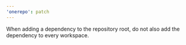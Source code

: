 ```yaml
---
'onerepo': patch
---
```


When adding a dependency to the repository root, do not also add the dependency to every workspace.
